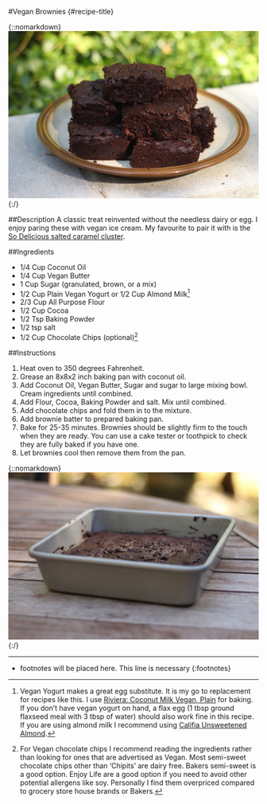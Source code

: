 #Vegan Brownies {#recipe-title}

<div markdown=1 class="image-and-text">

{::nomarkdown} 
<img src="images/recipe-images/brownies.JPG" class="image" alt="brownies">
{:/}

<div markdown=1 class="text">

##Description
A classic treat reinvented without the needless dairy or egg. I enjoy paring these with vegan ice cream. My favourite to pair it with is the [So Delicious salted caramel cluster](https://shop.sodeliciousdairyfree.com/products/salted-caramel-cluster-cashewmilk-frozen-dessert). 

##Ingredients
- 1/4 Cup Coconut Oil
- 1/4 Cup Vegan Butter
- 1 Cup Sugar (granulated, brown, or a mix)
- 1/2 Cup Plain Vegan Yogurt or 1/2 Cup Almond Milk[^1]
- 2/3 Cup All Purpose Flour
- 1/2 Cup Cocoa
- 1/2 Tsp Baking Powder
- 1/2 tsp salt
- 1/2 Cup Chocolate Chips (optional)[^2]

##Instructions
1. Heat oven to 350 degrees Fahrenheit.
2. Grease an 8x8x2 inch baking pan with coconut oil.
3. Add Coconut Oil, Vegan Butter, Sugar and sugar to large mixing bowl. Cream ingredients until combined.
4. Add Flour, Cocoa, Baking Powder and salt. Mix until combined. 
5. Add chocolate chips and fold them in to the mixture.
6. Add brownie batter to prepared baking pan.
7. Bake for 25-35 minutes. Brownies should be slightly firm to the touch when they are ready. You can use a cake tester or toothpick to check they are fully baked if you have one. 
8. Let brownies cool then remove them from the pan.

{::nomarkdown} 
<img src="images/recipe-images/brownies-2.JPG" class="image-in-recipe" alt="Brownies in pan">
{:/}


***

[^1]: Vegan Yogurt makes a great egg substitute. It is my go to replacement for recipes like this. I use [Riviera: Coconut Milk Vegan, Plain](https://vegansupply.ca/products/riviera-natural-flavour-yogurt-650g) for baking. If you don’t have vegan yogurt on hand, a flax egg (1 tbsp ground flaxseed meal with 3 tbsp of water) should also work fine in this recipe. If you are using almond milk I recommend using [Califia Unsweetened Almond](https://vegansupply.ca/products/califia-farms-unsweetened-almond-milk-1-4l).

[^2]:For Vegan chocolate chips I recommend reading the ingredients rather than looking for ones that are advertised as Vegan. Most semi-sweet chocolate chips other than ‘Chipits’ are dairy free. Bakers semi-sweet is a good option. Enjoy Life are a good option if you need to avoid other potential allergens like soy. Personally I find them overpriced compared to grocery store house brands or Bakers. 

* footnotes will be placed here. This line is necessary
{:footnotes}


</div>

</div>